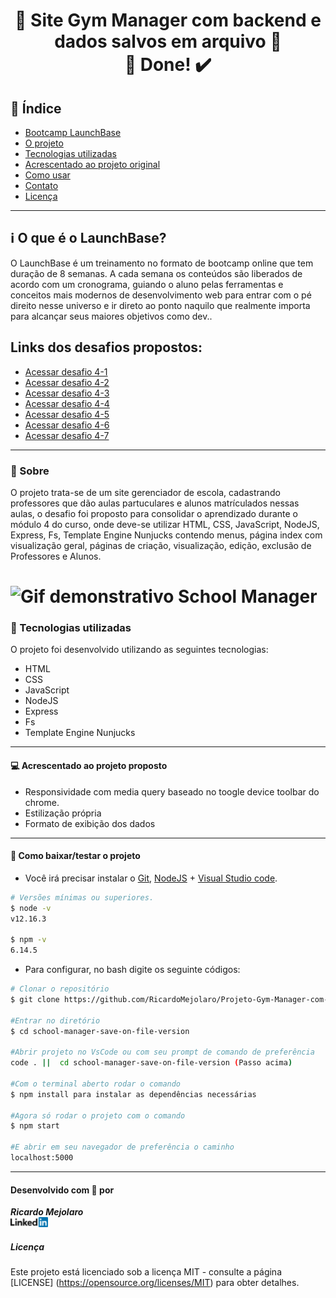 <h1 align="center"> 
🚀 Site Gym Manager com backend e dados salvos em arquivo 🚀 <br/> 🚀 Done! ✔️
</h1>


## 📑️ Índice

- [Bootcamp LaunchBase](#ℹ️-O-que-é-o-LaunchBase)
- [O projeto](#📝️-Sobre)
- [Tecnologias utilizadas](#🚀️-Tecnologias-utilizadas)
- [Acrescentado ao projeto original](#💻️-Acrescentado-ao-projeto-proposto)
- [Como usar](#💾️-Como-baixar/testar-o-projeto)
- [Contato](#-Desenvolvido-com-💙️-por)
- [Licença](#-Licença)

---

## ℹ️ O que é o LaunchBase?

O LaunchBase é um treinamento no formato de bootcamp online que tem duração de 8 semanas. A cada semana os conteúdos são liberados de acordo com um cronograma, guiando o aluno pelas ferramentas e conceitos mais modernos de desenvolvimento web para entrar com o pé direito nesse universo e ir direto ao ponto naquilo que realmente importa para alcançar seus maiores objetivos como dev..

<h2>Links dos desafios propostos:</h2>
<ul>
  <li>
  <a href="https://github.com/Rocketseat/bootcamp-launchbase-desafios-04/blob/master/desafios/04-1-header.md">Acessar desafio 4-1
  </a>
  </li>
  <li>
  <a href="https://github.com/Rocketseat/bootcamp-launchbase-desafios-04/blob/master/desafios/04-2-card-teacher.md">Acessar desafio 4-2
  </a>
  </li>
  <li>
  <a href="https://github.com/Rocketseat/bootcamp-launchbase-desafios-04/blob/master/desafios/04-3-form-and-routes-teacher.md">Acessar desafio 4-3
  </a>
  </li>
  <li>
  <a href="https://github.com/Rocketseat/bootcamp-launchbase-desafios-04/blob/master/desafios/04-4-show-edit-format-teacher.md">Acessar desafio 4-4
  </a>
  </li>
  <li>
  <a href="https://github.com/Rocketseat/bootcamp-launchbase-desafios-04/blob/master/desafios/04-5-put-delete-teacher.md">Acessar desafio 4-5
  </a>
  </li>
  <li>
  <a href="https://github.com/Rocketseat/bootcamp-launchbase-desafios-04/blob/master/desafios/04-6-list-teachers.md">Acessar desafio 4-6
  </a>
  </li>
  <li>
  <a href="https://github.com/Rocketseat/bootcamp-launchbase-desafios-04/blob/master/desafios/04-7-students.md">Acessar desafio 4-7
  </a>
  </li>
</ul>

---

### 📝️ Sobre

O projeto trata-se de um site gerenciador de escola, cadastrando professores que
dão aulas partuculares e alunos matrículados nessas aulas, o desafio foi proposto
para consolidar o aprendizado durante o módulo 4 do curso, onde deve-se utilizar HTML, CSS, JavaScript, NodeJS, Express, Fs, Template Engine Nunjucks contendo menus, página index com visualização geral, páginas de criação, visualização, edição, exclusão de Professores e Alunos.

<h1>
<img src="public/assets/school-manager.gif" alt="Gif demonstrativo School Manager">
</h1>


### 🚀️ Tecnologias utilizadas

O projeto foi desenvolvido utilizando as seguintes tecnologias:

- HTML
- CSS
- JavaScript
- NodeJS
- Express
- Fs
- Template Engine Nunjucks

---

#### 💻️ Acrescentado ao projeto proposto

- Responsividade com media query baseado no toogle device toolbar do chrome.
- Estilização própria
- Formato de exibição dos dados

---

#### 💾️ Como baixar/testar o projeto

- Você irá precisar instalar o [Git](https://git-scm.com/), [NodeJS](https://nodejs.org/pt-br/download/) + [Visual Studio code](https://code.visualstudio.com/).

```bash
# Versões mínimas ou superiores.
$ node -v
v12.16.3

$ npm -v
6.14.5
```

- Para configurar, no bash digite os seguinte códigos:

```bash
# Clonar o repositório
$ git clone https://github.com/RicardoMejolaro/Projeto-Gym-Manager-com-NodeJS.git

#Entrar no diretório
$ cd school-manager-save-on-file-version

#Abrir projeto no VsCode ou com seu prompt de comando de preferência
code . ||  cd school-manager-save-on-file-version (Passo acima) 

#Com o terminal aberto rodar o comando
$ npm install para instalar as dependências necessárias

#Agora só rodar o projeto com o comando
$ npm start

#E abrir em seu navegador de preferência o caminho
localhost:5000

```
---

#### Desenvolvido com 💙️ por

***Ricardo Mejolaro*** 
<br/> 
<a href="https://www.linkedin.com/in/ricardo-mejolaro/">
<img src="public/assets/linkedin.png">
</a>

##### Licença

Este projeto está licenciado sob a licença MIT - consulte a página [LICENSE] (https://opensource.org/licenses/MIT) para obter detalhes.
